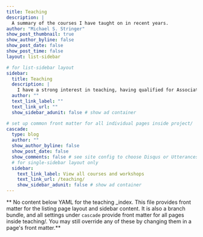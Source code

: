 ```yaml
---
title: Teaching
description: |
  A summary of the courses I have taught on in recent years.
author: "Michael S. Stringer"
show_post_thumbnail: true
show_author_byline: false
show_post_date: false
show_post_time: false
layout: list-sidebar

# for list-sidebar layout
sidebar: 
  title: Teaching
  description: |
    I have a strong interest in teaching, having qualified for Associate Fellowship of the Higher Education Academy in 2017. There are huge potential benefits from research based teaching, both in giving students exposure to the latest ideas and practices and for researchers. I have supervised several Honours and Masters projects for different programmes, including the Masters in Physics and BSc in Neuroscience. Additionally, I am course tutor for the Edinburgh Imaging Academy's (Clinical) Applications in Disease modules.
  author: ""
  text_link_label: ""
  text_link_url: ""
  show_sidebar_adunit: false # show ad container

# set up common front matter for all individual pages inside project/
cascade:
  type: blog
  author: ""
  show_author_byline: false
  show_post_date: false
  show_comments: false # see site config to choose Disqus or Utterances
  # for single-sidebar layout only
  sidebar:
    text_link_label: View all courses and workshops
    text_link_url: /teaching/
    show_sidebar_adunit: false # show ad container
---
```


** No content below YAML for the teaching _index. This file provides front matter for the listing page layout and sidebar content. It is also a branch bundle, and all settings under `cascade` provide front matter for all pages inside teaching/. You may still override any of these by changing them in a page's front matter.**